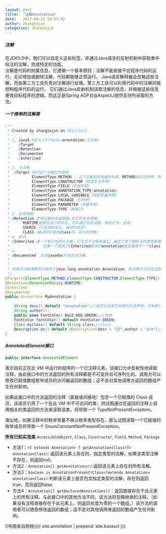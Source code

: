 ```yaml
---
layout: post
title:  "注解Annotation"
date:   2017-06-22 10:53:02
author: zhangtejun
categories: zhangtejun
---
```

##### 注解

在JDK5.0中，我们可以自定义这些标签，并通过Java语言的反射机制中获取类中标注的注解，完成特定的功能。  
注解是代码的附属信息，它遵循一个基本原则：注解不能直接干扰程序代码的运行，无论增加或删除注解，代码都能够正常运行。
Java语言解释器会忽略这些注解，而由第三方工具负责对注解进行处理。第三方工具可以利用代码中的注解间接控制程序代码的运行，
它们通过Java反射机制读取注解的信息，并根据这些信息更改目标程序的逻辑，而这正是Spring AOP对@AspectJ提供支持所采取的方法。 

##### 一个简单的注解类  
```java
/**
 * Created by zhangtejun on 2017/2/21.
 * 
 * 1. Java5.0定义了4个meta-annotation(元注解)
 * 	  @Target
 * 	  @Retention
 * 	  @Documented
 *    @Inherited
 * 
 * 2. 元注解
 * 	@Target 标识这个注解的作用域.
 *          ElementType.METHOD : 这个注解的作用域的列表，METHOD是方法声明，除此之外，还有：
 *          ElementType.CONSTRUCTOR（构造方法声明）
 *          ElementType.FIELD（字段声明）
 *          ElementType.ANNOTATION_TYPE(annotation)
 *          ElementType.LOCAL_VARIABLE（局部变量声明）
 *          ElementType.PACKAGE（包声明）
 *          ElementType.PARAMETER（参数声明）
 *          ElementType.TYPE（类接口）
 * 3. 生命周期
 * @Retention 声明注解的保留期限,即它的生命周期。
 * 		RUNTIME就是在运行时存在，可以通过反射读取。除此之外，还有:
 * 		SOURCE（只在源码显示，编译时丢弃）
 * 		CLASS（编译时记录到class中，运行时忽略）
 * 4. 标识
 * @Inherited 是一个标识性的元注解，它允许子注解继承它。阐述了某个被标注的类型是被继承的。
 * 			     如果一个使用了@Inherited修饰的annotation类型被用于一个class，则这个annotation将被用于该class的子类。
 * 5. 
 * @Documented  生成javadoc时会包含注解。
 *
 *
 * 所有的注解类都隐式继承于java.lang.annotation.Annotation，但注解不允许显式继承于其他的接口
 */
@Target({ElementType.METHOD,ElementType.CONSTRUCTOR,ElementType.TYPE})
@Retention(RetentionPolicy.RUNTIME)
@Inherited
@Documented
public @interface MyAnnotation {
	
	String desc() default "annotation";//成员以无参无异常的方式声明，可有默认值.
    String author();
    public enum FontColor{ BULE,RED,GREEN};//枚举
    FontColor fontColor() default FontColor.GREEN;
    Class myclass() default String.class;//class
    Description ds() default @Description(desc = "22",author = "ere");//注解
}
```
##### AnnotatedElement接口
```java
public interface AnnotatedElement
```
表示目前正在此 VM 中运行的程序的一个已注释元素。该接口允许反射性地读取注释。由此接口中的方法返回的所有注释都是不可变并且可序列化的。调用方可以修改已赋值数组枚举成员的访问器返回的数组；这不会对其他调用方返回的数组产生任何影响。

如果此接口中的方法返回的注释（直接或间接地）包含一个已赋值的 Class 成员，该成员引用了一个在此 VM 中不可访问的类，则试图通过在返回的注释上调用相关的类返回的方法来读取该类，将导致一个 TypeNotPresentException。

类似地，如果注释中的枚举常量不再以枚举类型存在，那么试图读取一个已赋值的枚举成员将导致一个 EnumConstantNotPresentException。

**所有已知实现类**
`AccessibleObject`, `Class`, `Constructor`, `Field`, `Method`, `Package`

* 方法1：`<T extends Annotation> T getAnnotation(Class<T> annotationClass)`: 返回该元素上存在的、指定类型的注解，如果该类型注解不存在，则返回null。
* 方法2：`Annotation[] getAnnotations()`:返回该元素上存在的所有注解。
* 方法3：`boolean is AnnotationPresent(Class<?extends Annotation> annotationClass)`:判断该元素上是否包含指定类型的注解，存在则返回true，否则返回false.
* 方法4：`Annotation[] getDeclaredAnnotations()`：返回直接存在于此元素上的所有注释。与此接口中的其他方法不同，该方法将忽略继承的注释。（如果没有注释直接存在于此元素上，则返回长度为零的一个数组。）该方法的调用者可以随意修改返回的数组；这不会对其他调用者返回的数组产生任何影响。

![导图来自网络]({{ site.annotation | prepend: site.baseurl }})

##### 
